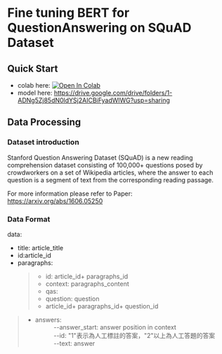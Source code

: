 # Fine tuning BERT for QuestionAnswering on SQuAD Dataset

## Quick Start
+ colab here:  [![Open In Colab](https://colab.research.google.com/assets/colab-badge.svg)](https://colab.research.google.com/github/huang624/NaturalLanguageUnderstanding-Fine_tuning_BERT_for_QuestionAnswering_on_SQuAD_Dataset/blob/main/BERT_for_QuestionAnswering_SQuAD.ipynb)
+ model here: <https://drive.google.com/drive/folders/1-ADNg5Zj85dN0ldYSj2AICBiFyadWlWG?usp=sharing>

## Data Processing
### Dataset introduction
Stanford Question Answering Dataset (SQuAD) is a new reading comprehension dataset consisting of 100,000+ questions posed by crowdworkers on a set of Wikipedia articles, where the answer to each question is a segment of text from the corresponding reading passage.  

For more information please refer to Paper: <https://arxiv.org/abs/1606.05250>

### Data Format
data:  
+ title: article_title  
+ id:article_id  
+ paragraphs:   
  >- id: article_id+ paragraphs_id  
  >- context: paragraphs_content  
  >- qas:  
    > - question: question  
    > - article_id+ paragraphs_id+ question_id     
> - answers:   
&emsp;&emsp;&emsp;--answer_start: answer position in context  
&emsp;&emsp;&emsp;--id: "1"表示為人工標註的答案，"2"以上為人工答題的答案  
&emsp;&emsp;&emsp;--text: answer  
